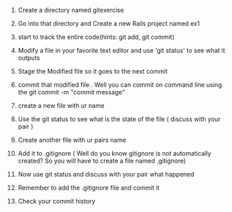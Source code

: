 1) Create a directory named gitexercise

2) Go into that directory and Create a new Rails project named ex1

3) start to track the entire code(hints: git add, git commit)

4) Modify a file in your favorite text editor and use 'git status' to see what it outputs

5) Stage the Modified file so it goes to the next commit

6) commit that modified file . Well you can commit on command line using the git commit -m "commit message"

7) create a new file with ur name

8) Use the git status to see what is the state of the file ( discuss with your pair )

9) Create another file with ur pairs name

10) Add it to .gitignore ( Well do you know gitignore is not automatically created? So you will have to create a file named .gitignore)

11) Now use git status and discuss with your pair what happened

12) Remember to add the .gitignore file and commit it

12) Check your commit history


